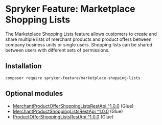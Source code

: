# Spryker Feature: Marketplace Shopping Lists

The Marketplace Shopping Lists feature allows customers to create and share multiple lists of merchant products and product offers between company business units or single users. Shopping lists can be shared between users with different sets of permissions.

## Installation

```
composer require spryker-feature/marketplace-shopping-lists
```

## Optional modules
- [MerchantProductOfferShoppingListsRestApi ^1.0.0](https://github.com/spryker/merchant-product-offer-shopping-lists-rest-api) (Glue)
- [MerchantProductShoppingListsRestApi ^1.0.0](https://github.com/spryker/merchant-product-shopping-lists-rest-api) (Glue)
- [ProductOfferShoppingListsRestApi ^1.0.0](https://github.com/spryker/product-offer-shopping-lists-rest-api) (Glue)
